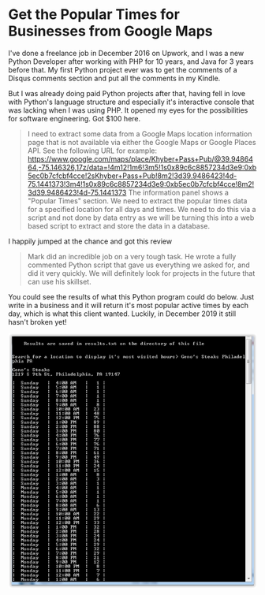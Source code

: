 # Get the Popular Times for Businesses from Google Maps

I've done a freelance job in December 2016 on Upwork, and I was a new Python Developer after working with PHP for 10 years, and Java for 3 years before that. My first Python project ever was to get the comments of a Disqus comments section and put all the comments in my Kindle.

But I was already doing paid Python projects after that, having fell in love with Python's language structure and especially it's interactive console that was lacking when I was using PHP. It opened my eyes for the possibilities for software engineering. Got $100 here.


> I need to extract some data from a Google Maps location information page that is not available via either the Google Maps or Google Places API. See the following URL for example: https://www.google.com/maps/place/Khyber+Pass+Pub/@39.9486464,-75.146326,17z/data=!4m12!1m6!3m5!1s0x89c6c8857234d3e9:0xb5ec0b7cfcbf4cce!2sKhyber+Pass+Pub!8m2!3d39.9486423!4d-75.1441373!3m4!1s0x89c6c8857234d3e9:0xb5ec0b7cfcbf4cce!8m2!3d39.9486423!4d-75.1441373 The information panel shows a "Popular Times" section. We need to extract the popular times data for a specified location for all days and times. We need to do this via a script and not done by data entry as we will be turning this into a web based script to extract and store the data in a database.

I happily jumped at the chance and got this review

> Mark did an incredible job on a very tough task. He wrote a fully commented Python script that gave us everything we asked for, and did it very quickly. We will definitely look for projects in the future that can use his skillset.

You could see the results of what this Python program could do below. Just write in a business and it will return it's most popular active times by each day, which is what this client wanted. Luckily, in December 2019 it still hasn't broken yet!

![Popular Times](images/popular_times.jpg)